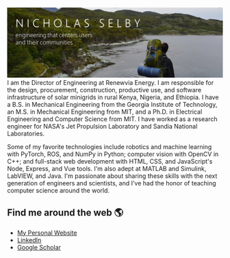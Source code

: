 ![banner with a picture of Tierra del Fuego that says Nicholas Selby - engineering that centers users and their communities](gh-header.png)
I am the Director of Engineering at Renewvia Energy. I am responsible for the design, procurement, construction, productive use, and software infrastructure of solar minigrids in rural Kenya, Nigeria, and Ethiopia. I have a B.S. in Mechanical Engineering from the Georgia Institute of Technology, an M.S. in Mechanical Engineering from MIT, and a Ph.D. in Electrical Engineering and Computer Science from MIT. I have worked as a research engineer for NASA's Jet Propulsion Laboratory and Sandia National Laboratories.

Some of my favorite technologies include robotics and machine learning with PyTorch, ROS, and NumPy in Python; computer vision with OpenCV in C++; and full-stack web development with HTML, CSS, and JavaScript's Node, Express, and Vue tools. I'm also adept at MATLAB and Simulink, LabVIEW, and Java. I'm passionate about sharing these skills with the next generation of engineers and scientists, and I've had the honor of teaching computer science around the world.

## Find me around the web 🌎
- [My Personal Website](https://rupumped.github.io/)
- [LinkedIn](https://www.linkedin.com/in/nicholas-selby-5278b334/)
- [Google Scholar](https://scholar.google.com/citations?user=SKcs1pEAAAAJ)